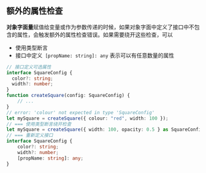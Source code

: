 
## 额外的属性检查
**对象字面量**赋值给变量或作为参数传递的时候，如果对象字面中定义了接口中不包含的属性，会触发额外的属性检查错误。如果需要绕开这些检查，可以
* 使用类型断言
* 接口中定义` [propName: string]: any` 表示可以有任意数量的属性

```ts
// 接口定义可选属性
interface SquareConfig {
  color?: string;
  width?: number;
}
function createSquare(config: SquareConfig) {
    // ...
}
// error: 'colour' not expected in type 'SquareConfig'
let mySquare = createSquare({ colour: "red", width: 100 });
// === 使用类型断言绕开检查
let mySquare = createSquare({ width: 100, opacity: 0.5 } as SquareConfig);
// === 重新定义接口
interface SquareConfig {
    color?: string;
    width?: number;
    [propName: string]: any;
}
```